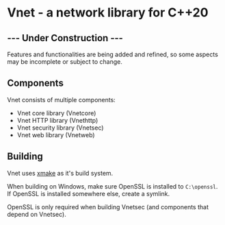 # Vnet - a network library for C++20

## --- Under Construction ---
Features and functionalities are being added and refined, so some aspects may be incomplete or subject to change. 

## Components
Vnet consists of multiple components:

- Vnet core library (Vnetcore)
- Vnet HTTP library (Vnethttp)
- Vnet security library (Vnetsec)
- Vnet web library (Vnetweb)

## Building
Vnet uses [xmake](https://xmake.io/#/) as it's build system.

When building on Windows, make sure OpenSSL is installed to ```C:\openssl```. If OpenSSL is installed somewhere else, create a symlink.

OpenSSL is only required when building Vnetsec (and components that depend on Vnetsec).
